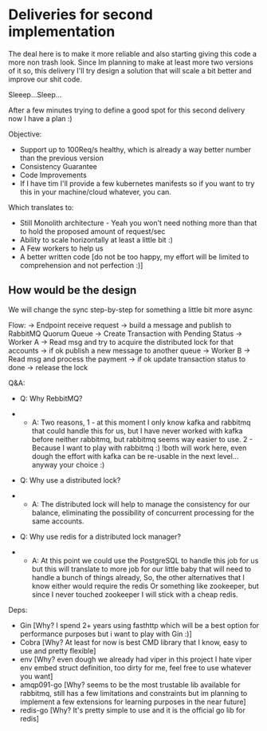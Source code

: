 # Deliveries for second implementation

The deal here is to make it more reliable and also starting giving this code a more non trash look.
Since Im planning to make at least more two versions of it so, this delivery I'll try design a solution that will scale a bit better and improve our shit code.

Sleeep...Sleep...

After a few minutes trying to define a good spot for this second delivery now I have a plan :)

Objective:
- Support up to 100Req/s healthy, which is already a way better number than the previous version
- Consistency Guarantee
- Code Improvements
- If I have tim I'll provide a few kubernetes manifests so if you want to try this in your machine/cloud whatever, you can.

Which translates to:
- Still Monolith architecture - Yeah you won't need nothing more than that to hold the proposed amount of request/sec
- Ability to scale horizontally at least a little bit :)
- A Few workers to help us
- A better written code [do not be too happy, my effort will be limited to comprehension and not perfection :)]


## How would be the design

We will change the sync step-by-step for something a little bit more async

Flow:
-> Endpoint receive request -> build a message and publish to RabbitMQ Quorum Queue -> Create Transaction with Pending Status
-> Worker A -> Read msg and try to acquire the distributed lock for that accounts -> if ok publish a new message to another queue
-> Worker B -> Read msg and process the payment -> if ok update transaction status to done -> release the lock


Q&A:
- Q: Why RebbitMQ?
 - - A: Two reasons, 1 - at this moment I only know kafka and rabbitmq that could handle this for us, 
     but I have never worked with kafka before neither rabbitmq, but rabbitmq seems way easier to use. 2 - Because I want to play with rabbitmq :)
     !both will work here, even dough the effort with kafka can be re-usable in the next level... anyway your choice :)

- Q: Why use a distributed lock?
 - - A: The distributed lock will help to manage the consistency for our balance, eliminating the possibility of concurrent processing for the same accounts.

- Q: Why use redis for a distributed lock manager?
 - - A: At this point we could use the PostgreSQL to handle this job for us but this will translate to more job for our little baby that will need to handle a bunch of things already,
     So, the other alternatives that I know either would require the redis Or something like zookeeper, but since I never touched zookeeper I will stick with a cheap redis.


Deps:
- Gin [Why? I spend 2+ years using fasthttp which will be a best option for performance purposes but i want to play with Gin :)]
- Cobra [Why? At least for now is best CMD library that I know, easy to use and pretty flexible]
- env [Why? even dough we already had viper in this project I hate viper env embed struct definition, too dirty for me, feel free to use whatever you want]
- amqp091-go [Why? seems to be the most trustable lib available for rabbitmq, still has a few limitations and constraints but im planning to implement a few extensions for learning purposes in the near future]
- redis-go [Why? It's pretty simple to use and it is the official go lib for redis]